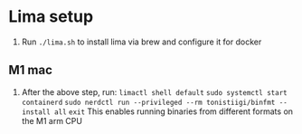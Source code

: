 # Lima setup

1. Run `./lima.sh` to install lima via brew and configure it for docker

## M1 mac

1.  After the above step, run:
    `limactl shell default`
    `sudo systemctl start containerd`
    `sudo nerdctl run --privileged --rm tonistiigi/binfmt --install all`
    `exit`
    This enables running binaries from different formats on the M1 arm CPU
